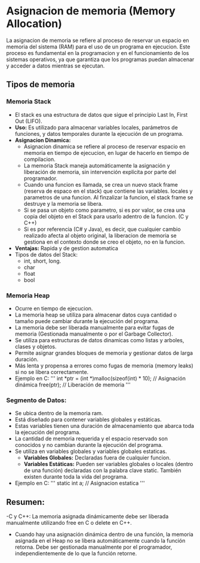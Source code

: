 # Asignacion de memoria (Memory Allocation)

La asignacion de memoria se refiere al proceso de reservar un espacio en memoria del sistema (RAM) para el uso de un programa en ejecucion.
Este proceso es fundamental en la programacion y en el funcionamiento de los sistemas operativos, ya que garantiza que los programas
puedan almacenar y acceder a datos mientras se ejecutan.

## Tipos de memoria

### Memoria Stack
- El stack es una estructura de datos que sigue el principio Last In, First Out (LIFO). 
- <b>Uso:</b> Es utilizado para almacenar variables locales, parámetros de funciones, y datos temporales durante la ejecución de un programa.
- <b>Asignacion Dinamica:</b> 
  - Asignacion dinamica se refiere al proceso de reservar espacio en memoria en tiempo de ejecucion, en lugar de hacerlo en tiempo de compilacion. 
  - La memoria Stack maneja automáticamente la asignación y liberación de memoria, sin intervención explícita por parte del programador. 
  - Cuando una funcion es llamada, se crea un nuevo stack frame (reserva de espaco en el stack) que contiene las variables.
locales y parametros de una funcion. Al finzalizar la funcion, el stack frame se destruye y la memoria se libera.
  - Si se pasa un objeto como parametro, si es por valor, se crea una copia del objeto en el Stack para usarlo adentro de la funcion. (C y C++)
  - Si es por referencia (C# y Java), es decir, que cualquier cambio realizado afecta al objeto original, la liberacion de memoria se gestiona en el contexto donde se creo el 
objeto, no en la funcion. 
- <b>Ventajas:</b> Rapida y de gestion automatica
- Tipos de datos del Stack:
  - int, short, long.
  - char
  - float
  - bool

### Memoria Heap
- Ocurre en tiempo de ejecucion.
- La memoria heap se utiliza para almacenar datos cuya cantidad o tamaño puede cambiar durante la ejecución del programa.
- La memoria debe ser liberada manualmente para evitar fugas de memoria (Gestionada manualmente o por el Garbage Collector). 
- Se utiliza para estructuras de datos dinamicas como listas y arboles, clases y objetos.
- Permite asignar grandes bloques de memoria y gestionar datos de larga duración.
- Más lenta y propensa a errores como fugas de memoria (memory leaks) si no se libera correctamente.
- Ejemplo en C:
'''
int *ptr = (int *)malloc(sizeof(int) * 10); // Asignación dinámica
free(ptr); // Liberación de memoria
'''

### Segmento de Datos:
- Se ubica dentro de la memoria ram.
- Está diseñado para contener variables globales y estáticas.
- Estas variables tienen una duración de almacenamiento que abarca toda la ejecución del programa.
- La cantidad de memoria requerida y el espacio reservado son conocidos y no cambian durante la ejecución del programa.
- Se utiliza en variables globales y variables globales estaticas.
  - <b>Variables Globales:</b> Declaradas fuera de cualquier funcion.
  - <b>Variables Estáticas:</b> Pueden ser variables globales o locales (dentro de una función) declaradas con la palabra clave static. 
También existen durante toda la vida del programa.
- Ejemplo en C:
'''
static int a; // Asignacion estatica
'''  

## Resumen:
-C y C++: La memoria asignada dinámicamente debe ser liberada manualmente utilizando free en C o delete en C++.
- Cuando hay una asignación dinámica dentro de una función, la memoria asignada en el Heap no se libera automáticamente cuando la función retorna. 
Debe ser gestionada manualmente por el programador, independientemente de lo que la función retorne.
